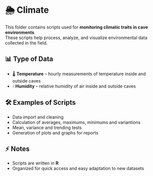 # 🌦️ Climate

This folder contains scripts used for **monitoring climatic traits in cave environments**.  
These scripts help process, analyze, and visualize environmental data collected in the field.  

## 📊 Type of Data
- 🌡️ **Temperature** – hourly measurements of temperature inside and outside caves
- 💧 **Humidity** – relative humidity of air inside and outside caves  

## 🛠️ Examples of Scripts
- Data import and cleaning  
- Calculation of averages, maximums, minimums and variantions
- Mean, variance and trending tests 
- Generation of plots and graphs for reports  

## ⚡ Notes
- Scripts are written in **R**  
- Organized for quick access and easy adaptation to new datasets
